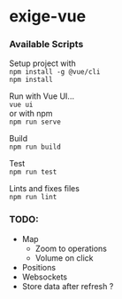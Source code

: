 # exige-vue

### Available Scripts

Setup project with  
`npm install -g @vue/cli`  
`npm install`

Run with Vue UI...  
`vue ui`   
or with npm   
`npm run serve`

Build  
`npm run build`

Test  
`npm run test`

Lints and fixes files  
`npm run lint`

### TODO:
- Map
    - Zoom to operations
    - Volume on click
- Positions
- Websockets
- Store data after refresh ?